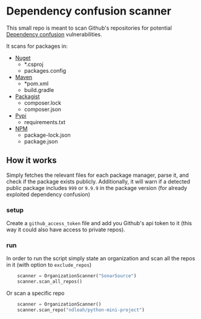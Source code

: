 # Dependency confusion scanner
This small repo is meant to scan Github's repositories for potential [Dependency confusion](https://medium.com/@alex.birsan/dependency-confusion-4a5d60fec610) vulnerabilities. 

It scans for packages in:
* [Nuget](https://www.nuget.org/)
  * *.csproj
  * packages.config
* [Maven](https://mvnrepository.com/)
  * *pom.xml
  * build.gradle
* [Packagist](https://packagist.org/)
  * composer.lock
  * composer.json
* [Pypi](https://pypi.org/)
  * requirements.txt
* [NPM](https://www.npmjs.com/)
  * package-lock.json
  * package.json

## How it works

Simply fetches the relevant files for each package manager, parse it, and check if the package exists publicly. 
Additionally, it will warn if a detected public package includes `999` or `9.9.9` in the package version (for already exploited dependency confusion)

### setup
Create a `github_access_token` file and add you Github's api token to it (this way it could also have access to private repos).
### run
In order to run the script simply state an organization and scan all the repos in it (with option to `exclude_repos`)
```python
    scanner = OrganizationScanner("SonarSource")
    scanner.scan_all_repos()
```
Or scan a specific repo
```python
    scanner = OrganizationScanner()
    scanner.scan_repo("ndleah/python-mini-project")
```